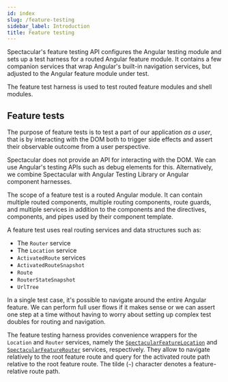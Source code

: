 ```yaml
---
id: index
slug: /feature-testing
sidebar_label: Introduction
title: Feature testing
---
```


Spectacular's feature testing API configures the Angular testing module and sets
up a test harness for a routed Angular feature module. It contains a few
companion services that wrap Angular's built-in navigation services, but
adjusted to the Angular feature module under test.

The feature test harness is used to test routed feature modules and shell
modules.

## Feature tests

The purpose of feature tests is to test a part of our application _as a user_,
that is by interacting with the DOM both to trigger side effects and assert
their observable outcome from a user perspective.

Spectacular does not provide an API for interacting with the DOM. We can use
Angular's testing APIs such as debug elements for this. Alternatively, we
combine Spectacular with Angular Testing Library or Angular component harnesses.

The scope of a feature test is a routed Angular module. It can contain multiple
routed components, multiple routing components, route guards, and multiple
services in addition to the components and the directives, components, and pipes
used by their component template.

A feature test uses real routing services and data structures such as:

- The `Router` service
- The `Location` service
- `ActivatedRoute` services
- `ActivatedRouteSnapshot`
- `Route`
- `RouterStateSnapshot`
- `UrlTree`

In a single test case, it's possible to navigate around the entire Angular
feature. We can perform full user flows if it makes sense or we can assert one
step at a time without having to worry about setting up complex test doubles for
routing and navigation.

The feature testing harness provides convenience wrappers for the `Location` and
`Router` services, namely the
[`SpectacularFeatureLocation`](api/classes/spectacularfeaturelocation) and
[`SpectacularFeatureRouter`](api/classes/spectacularfeaturerouter) services,
respectively. They allow to navigate relatively to the root feature route and
query for the activated route path relative to the root feature route. The tilde
(`~`) character denotes a feature-relative route path.
